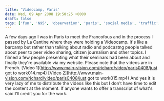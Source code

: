 ```yaml
---
title: 'Videocamp, Paris'
date: Wed, 09 Apr 2008 19:50:25 +0000
draft: false
tags: ['fun', 'N95', 'observation', 'paris', 'social media', 'traffic', 'Videocamp']
---
```


A few days ago I was in Paris to meet the Francofous and in the process I passed by La Cantine where they were holding a Videocamp. It's like a barcamp but rather than talking about radio and podcastng people talked about peer to peer video sharing, citizen journalism and other topics. I filmed a few people presenting what their seminars had been about and finally they're available via my website. Please note that the videos are in French. [Video 1](http://www.main-vision.com/richard/video/paris0408/just got to work014.mp4) [Video 2](http://www.main-vision.com/richard/video/paris0408/just got to work015.mp4) And yes it is very lazy of me to distribute the videos like this but I don't have time to edit the content at the moment. If anyone wants to offer a transcript of what's said I'll credit you for the work.